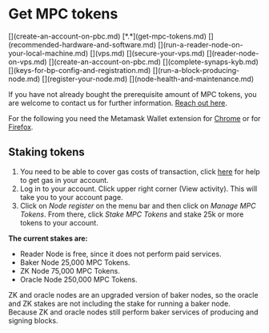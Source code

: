 # Get MPC tokens
<div class="dot-navigation" markdown>
   [](create-an-account-on-pbc.md)
   [*.*](get-mpc-tokens.md)
   [](recommended-hardware-and-software.md)
   [](run-a-reader-node-on-your-local-machine.md)
   [](vps.md)
   [](secure-your-vps.md)
   [](reader-node-on-vps.md)
   [](create-an-account-on-pbc.md)
   [](complete-synaps-kyb.md)
   [](keys-for-bp-config-and-registration.md)
   [](run-a-block-producing-node.md)
   [](register-your-node.md)
   [](node-health-and-maintenance.md)
</div>

If you have not already bought the prerequisite amount of MPC tokens, you are welcome to contact us for further 
information. [Reach out here](https://kyc.partisiablockchain.com/).

For the following you need the Metamask Wallet extension for [Chrome](https://chrome.google.com/webstore/detail/metamask/nkbihfbeogaeaoehlefnkodbefgpgknn)
or for [Firefox](https://addons.mozilla.org/en-US/firefox/addon/ether-metamask/).

## Staking tokens

1. You need to be able to cover gas costs of transaction, click [here](../pbc-fundamentals/byoc.md) for help to get gas in your account.
1. Log in to your account. Click upper right corner (View activity). This will take you to your account page.
1. Click on _Node register_ on the menu bar and then click on _Manage MPC Tokens_. From there, click _Stake MPC Tokens_ and stake 25k or more tokens to your account.

**The current stakes are:**

- Reader Node is free, since it does not perform paid services.
- Baker Node 25,000 MPC Tokens.
- ZK Node 75,000 MPC Tokens.
- Oracle Node 250,000 MPC Tokens.

ZK and oracle nodes are an upgraded version of baker nodes, so the oracle and ZK stakes are not including the stake for
running a baker node. Because ZK and oracle nodes still perform baker services of producing and signing blocks.

